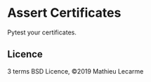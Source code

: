 Assert Certificates
===================

Pytest your certificates.

Licence
-------

3 terms BSD Licence, ©2019 Mathieu Lecarme
